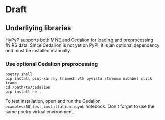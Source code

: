 # Draft

## Underliying libraries

HyPyP supports both MNE and Cedalion for loading and preprocessing fNIRS data. Since Cedalion is not yet on PyPI, it is an optional dependency and must be installed manually.

### Use optional Cedalion preprocessing

`poetry shell`  
`pip install pint-xarray trimesh vtk pyvista strenum nibabel click trame`  
`cd /path/to/cedalion`  
`pip install -e .`

To test installation, open and run the Cedalion `examples/00_test_installation.ipynb` notebook. Don't forget to use the same poetry virtual environment.
